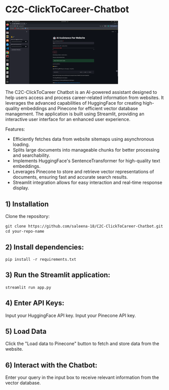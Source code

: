 # C2C-ClickToCareer-Chatbot

<img src="webapp/demo3.png" alt="workflow" width="70%">

The C2C-ClickToCareer Chatbot is an AI-powered assistant designed to help users access and process career-related information from websites. It leverages the advanced capabilities of HuggingFace for creating high-quality embeddings and Pinecone for efficient vector database management. The application is built using Streamlit, providing an interactive user interface for an enhanced user experience.

Features:
- Efficiently fetches data from website sitemaps using asynchronous loading.
- Splits large documents into manageable chunks for better processing and searchability.
- Implements HuggingFace's SentenceTransformer for high-quality text embeddings.
- Leverages Pinecone to store and retrieve vector representations of documents, ensuring fast and accurate search results.
- Streamlit integration allows for easy interaction and real-time response display.

## 1) Installation

Clone the repository:
```
git clone https://github.com/saleena-18/C2C-ClickToCareer-Chatbot.git
cd your-repo-name
```
## 2) Install dependencies:
```
pip install -r requirements.txt
```
## 3) Run the Streamlit application:
```
streamlit run app.py
```

## 4) Enter API Keys:

Input your HuggingFace API key.
Input your Pinecone API key.

## 5) Load Data

Click the "Load data to Pinecone" button to fetch and store data from the website.

## 6) Interact with the Chatbot:

Enter your query in the input box to receive relevant information from the vector database.

